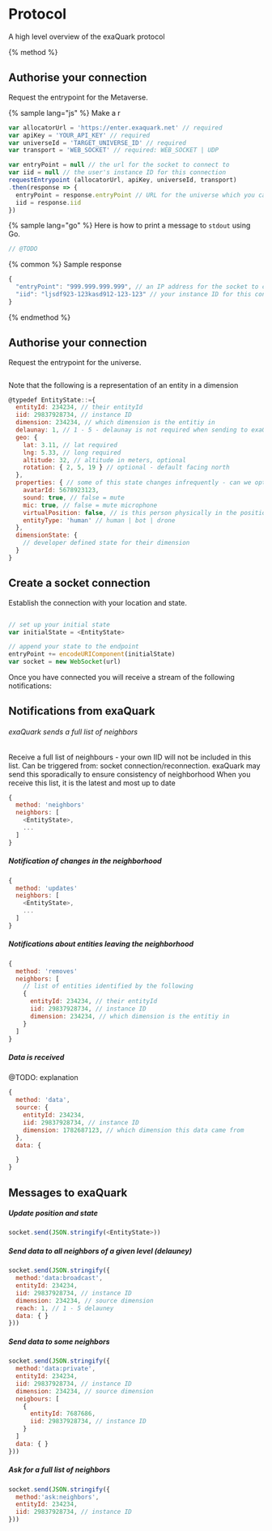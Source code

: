 
# Protocol

A high level overview of the exaQuark protocol



{% method %}
## Authorise your connection

Request the entrypoint for the Metaverse.

{% sample lang="js" %}
Make a r

```js
var allocatorUrl = 'https://enter.exaquark.net' // required
var apiKey = 'YOUR_API_KEY' // required
var universeId = 'TARGET_UNIVERSE_ID' // required
var transport = 'WEB_SOCKET' // required: WEB_SOCKET | UDP

var entryPoint = null // the url for the socket to connect to
var iid = null // the user's instance ID for this connection
requestEntrypoint (allocatorUrl, apiKey, universeId, transport)
.then(response => {
  entryPoint = response.entryPoint // URL for the universe which you can use to establish a socket connection
  iid = response.iid
})
```

{% sample lang="go" %}
Here is how to print a message to `stdout` using Go.

```go
// @TODO
```

{% common %}
Sample response

```js
{
  "entryPoint": "999.999.999.999", // an IP address for the socket to connect to
  "iid": "ljsdf923-123kasd912-123-123" // your instance ID for this connection
}
```
{% endmethod %}



## Authorise your connection

Request the entrypoint for the universe.

```javascript

```


Note that the following is a representation of an entity in a dimension

```javascript
@typedef EntityState::={
  entityId: 234234, // their entityId
  iid: 29837928734, // instance ID
  dimension: 234234, // which dimension is the entitiy in
  delaunay: 1, // 1 - 5 - delaunay is not required when sending to exaQuark, however you will receive it back for your neighbors
  geo: {
    lat: 3.11, // lat required
    lng: 5.33, // long required
    altitude: 32, // altitude in meters, optional
    rotation: { 2, 5, 19 } // optional - default facing north
  },
  properties: { // some of this state changes infrequently - can we optimise bandwith by sending an different call - exaquark.push('properties', {}) ?
    avatarId: 5678923123,
    sound: true, // false = mute
    mic: true, // false = mute microphone
    virtualPosition: false, // is this person physically in the position that they are in the digital universe
    entityType: 'human' // human | bot | drone
  },
  dimensionState: {
    // developer defined state for their dimension
  }
}
```

## Create a socket connection

Establish the connection with your location and state.

```javascript

// set up your initial state
var initialState = <EntityState>

// append your state to the endpoint
entryPoint += encodeURIComponent(initialState)
var socket = new WebSocket(url)
```

Once you have connected you will receive a stream of the following notifications:

## Notifications from exaQuark


###### exaQuark sends a full list of neighbors

Receive a full list of neighbours - your own IID will not be included in this list. Can be triggered from: socket connection/reconnection. exaQuark may send this sporadically to ensure consistency of neighborhood
When you receive this list, it is the latest and most up to date


```javascript
{
  method: 'neighbors'
  neighbors: [
    <EntityState>,
    ...
  ]
}

```


##### Notification of changes in the neighborhood


```javascript
{
  method: 'updates'
  neighbors: [
    <EntityState>,
    ...
  ]
}
```

##### Notifications about entities leaving the neighborhood

```javascript
{
  method: 'removes'
  neighbors: [
    // list of entities identified by the following
    {
      entityId: 234234, // their entityId
      iid: 29837928734, // instance ID
      dimension: 234234, // which dimension is the entitiy in
    }
  ]
}
```

##### Data is received

@TODO: explanation

```javascript
{
  method: 'data',
  source: {
    entityId: 234234,
    iid: 29837928734, // instance ID
    dimension: 1782687123, // which dimension this data came from
  },
  data: {

  }
}
```

## Messages to exaQuark

##### Update position and state

```javascript
socket.send(JSON.stringify(<EntityState>))
```

##### Send data to all neighbors of a given level (delauney)

```javascript
socket.send(JSON.stringify({
  method:'data:broadcast',
  entityId: 234234,
  iid: 29837928734, // instance ID
  dimension: 234234, // source dimension
  reach: 1, // 1 - 5 delauney
  data: { }
}))
```

##### Send data to some neighbors

```javascript
socket.send(JSON.stringify({
  method:'data:private',
  entityId: 234234,
  iid: 29837928734, // instance ID
  dimension: 234234, // source dimension
  neigbours: [
    {
      entityId: 7687686,
      iid: 29837928734, // instance ID
    }
  ]
  data: { }
}))
```


##### Ask for a full list of neighbors

```javascript
socket.send(JSON.stringify({
  method:'ask:neighbors',
  entityId: 234234,
  iid: 29837928734, // instance ID
}))
```
